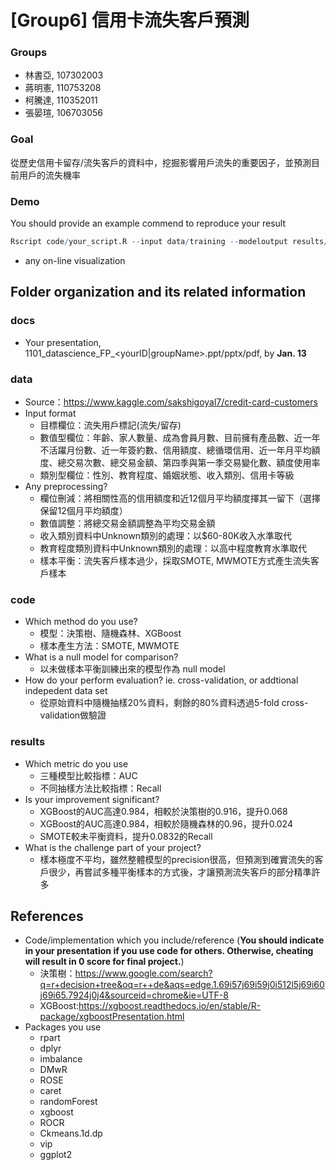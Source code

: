 # [Group6] 信用卡流失客戶預測

### Groups
* 林書亞, 107302003
* 蔣明憲, 110753208
* 柯騰達, 110352011
* 張晏瑄, 106703056

### Goal
從歷史信用卡留存/流失客戶的資料中，挖掘影響用戶流失的重要因子，並預測目前用戶的流失機率

### Demo 
You should provide an example commend to reproduce your result
```R
Rscript code/your_script.R --input data/training --modeloutput results/model_performance.csv --sampleoutput results/sample_performance.csv
```
* any on-line visualization

## Folder organization and its related information

### docs
* Your presentation, 1101_datascience_FP_<yourID|groupName>.ppt/pptx/pdf, by **Jan. 13**


### data

* Source：https://www.kaggle.com/sakshigoyal7/credit-card-customers
* Input format
  * 目標欄位：流失用戶標記(流失/留存)
  * 數值型欄位：年齡、家人數量、成為會員月數、目前擁有產品數、近一年不活躍月份數、近一年簽約數、信用額度、總循環信用、近一年月平均額度、總交易次數、總交易金額、第四季與第一季交易變化數、額度使用率
  * 類別型欄位：性別、教育程度、婚姻狀態、收入類別、信用卡等級
* Any preprocessing?
  * 欄位刪減：將相關性高的信用額度和近12個月平均額度擇其一留下（選擇保留12個月平均額度）
  * 數值調整：將總交易金額調整為平均交易金額
  * 收入類別資料中Unknown類別的處理：以$60-80K收入水準取代
  * 教育程度類別資料中Unknown類別的處理：以高中程度教育水準取代
  * 樣本平衡：流失客戶樣本過少，採取SMOTE, MWMOTE方式產生流失客戶樣本

### code

* Which method do you use?
  * 模型：決策樹、隨機森林、XGBoost
  * 樣本產生方法：SMOTE, MWMOTE
* What is a null model for comparison?
  * 以未做樣本平衡訓練出來的模型作為 null model
* How do your perform evaluation? ie. cross-validation, or addtional indepedent data set
  * 從原始資料中隨機抽樣20%資料，剩餘的80%資料透過5-fold cross-validation做驗證


### results

* Which metric do you use 
  * 三種模型比較指標：AUC 
  * 不同抽樣方法比較指標：Recall
* Is your improvement significant?
  * XGBoost的AUC高達0.984，相較於決策樹的0.916，提升0.068
  * XGBoost的AUC高達0.984，相較於隨機森林的0.96，提升0.024
  * SMOTE較未平衡資料，提升0.0832的Recall
* What is the challenge part of your project?
  * 樣本極度不平均，雖然整體模型的precision很高，但預測到確實流失的客戶很少，再嘗試多種平衡樣本的方式後，才讓預測流失客戶的部分精準許多

## References
* Code/implementation which you include/reference (__You should indicate in your presentation if you use code for others. Otherwise, cheating will result in 0 score for final project.__)
  * 決策樹：https://www.google.com/search?q=r+decision+tree&oq=r++de&aqs=edge.1.69i57j69i59j0i512l5j69i60j69i65.7924j0j4&sourceid=chrome&ie=UTF-8 
  * XGBoost:https://xgboost.readthedocs.io/en/stable/R-package/xgboostPresentation.html
* Packages you use
  *  rpart
  *  dplyr
  *  imbalance
  *  DMwR
  *  ROSE
  *  caret
  *  randomForest
  *  xgboost
  *  ROCR
  *  Ckmeans.1d.dp
  *  vip
  *  ggplot2

